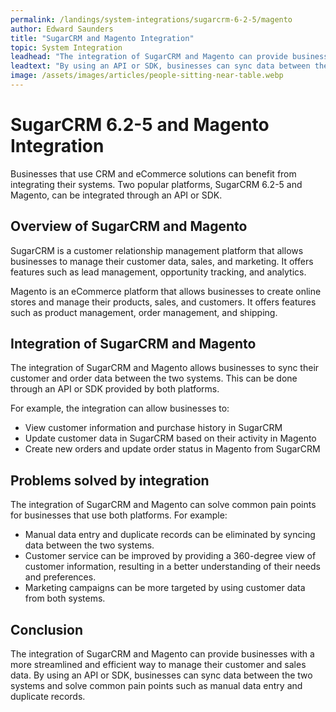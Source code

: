 ```yaml
---
permalink: /landings/system-integrations/sugarcrm-6-2-5/magento
author: Edward Saunders
title: "SugarCRM and Magento Integration"
topic: System Integration
leadhead: "The integration of SugarCRM and Magento can provide businesses with a more streamlined and efficient way to manage their customer and sales data"
leadtext: "By using an API or SDK, businesses can sync data between the two systems and solve common pain points such as manual data entry and duplicate records."
image: /assets/images/articles/people-sitting-near-table.webp
---
```

<div class="arttext">    <h1>SugarCRM 6.2-5 and Magento Integration</h1>
    <p>Businesses that use CRM and eCommerce solutions can benefit from integrating their systems. Two popular platforms, SugarCRM 6.2-5 and Magento, can be integrated through an API or SDK.</p>
    <h2>Overview of SugarCRM and Magento</h2>
    <p>SugarCRM is a customer relationship management platform that allows businesses to manage their customer data, sales, and marketing. It offers features such as lead management, opportunity tracking, and analytics.</p>
    <p>Magento is an eCommerce platform that allows businesses to create online stores and manage their products, sales, and customers. It offers features such as product management, order management, and shipping.</p>
    <h2>Integration of SugarCRM and Magento</h2>
    <p>The integration of SugarCRM and Magento allows businesses to sync their customer and order data between the two systems. This can be done through an API or SDK provided by both platforms.</p>
    <p>For example, the integration can allow businesses to:</p>
    <ul>
      <li>View customer information and purchase history in SugarCRM</li>
      <li>Update customer data in SugarCRM based on their activity in Magento</li>
      <li>Create new orders and update order status in Magento from SugarCRM</li>
    </ul>
    <h2>Problems solved by integration</h2>
    <p>The integration of SugarCRM and Magento can solve common pain points for businesses that use both platforms. For example:</p>
    <ul>
      <li>Manual data entry and duplicate records can be eliminated by syncing data between the two systems.</li>
      <li>Customer service can be improved by providing a 360-degree view of customer information, resulting in a better understanding of their needs and preferences.</li>
      <li>Marketing campaigns can be more targeted by using customer data from both systems.</li>
    </ul>
    <h2>Conclusion</h2>
    <p>The integration of SugarCRM and Magento can provide businesses with a more streamlined and efficient way to manage their customer and sales data. By using an API or SDK, businesses can sync data between the two systems and solve common pain points such as manual data entry and duplicate records.</p>
</div>
